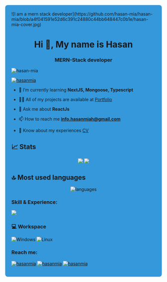 <div style="background-color: #3498db; padding: 20px; border-radius: 8px;">
![I am a mern stack developer](https://github.com/hasan-mia/hasan-mia/blob/a4f041591e52d6c391c24880c44bb648447c0b1e/hasan-mia-cover.jpg)
<h1 align="center">Hi 👋,  My name is Hasan</h1>
<h3 align="center">MERN-Stack developer</h3>

<p align="left"> <img src="https://komarev.com/ghpvc/?username=hasan-mia&style=flat-square" alt="hasan-mia" /> </p>

<p align="left"> <a href="https://github.com/ryo-ma/github-profile-trophy"><img src="https://github-profile-trophy.vercel.app/?username=hasan-mia" alt="hasanmia" /></a> </p>

<!--<p align="left"> <a href="https://twitter.com/mazharuldev" target="blank"><img src="https://img.shields.io/twitter/follow/mazharuldev?logo=twitter&style=for-the-badge" alt="hasanmia" /></a> </p>-->

- 🌱 I’m currently learning **NextJS, Mongoose, Typescript**

- 👨‍💻 All of my projects are available at [Portfolio](https://hasanmia.vercel.app/)

- 💬 Ask me about **ReactJs**

- 📫 How to reach me **info.hasanmiah@gmail.com**

- 📄 Know about my experiences [CV](https://drive.google.com/file/d/17Q8NaF9QjOYHWWaMmcanM76ArxjMijvP/view?usp=sharing)


## 📈 Stats

<p align="center">
  <img width="48%" src="https://github-readme-stats.vercel.app/api?username=hasan-mia&show_icons=true&hide_border=true&theme=radical" />
  <img width="48%" src="https://github-readme-streak-stats.herokuapp.com/?user=hasan-mia&hide_border=true&theme=radical" />
</p>


## 🔝 Most used languages

<p align="center">
  <img alt="languages" src="https://github-readme-stats.vercel.app/api/top-langs/?username=hasan-mia&layout=compact&hide_border=true&theme=radical" />
</p>

<h3 align="left">Skill & Experience:</h3>
<p align="left">
  <a href="https://skillicons.dev">
    <img src="https://skillicons.dev/icons?i=git,html,css,bootstrap,tailwind,figma,javascript,react,nodejs,express,nodejs,mongodb,jquery,vuejs,firebase,jest,php,wordpress,laravel,mysql,linux, winddows,heroku,docker,c,vim" />
  </a>
</p>

<!-- ![Anurag's GitHub stats](https://github-readme-stats.vercel.app/api?username=hasan-mia&show_icons=true&theme=radical)
 -->
### 💻 Workspace

![Windows](https://img.shields.io/badge/Windows-0078D6?style=for-the-badge&logo=windows&logoColor=white)
![Linux](https://img.shields.io/endpoint?color=red&label=ubuntu&logo=ubuntu&style=for-the-badge)

<h3 align="left">Reach me:</h3>
<p align="left">
<!--<a href="https://twitter.com/hasanrafi69" target="blank"><img align="center" src="https://raw.githubusercontent.com/rahuldkjain/github-profile-readme-generator/master/src/images/icons/Social/twitter.svg" alt="hasanmia" height="30" width="40" /></a>-->
<a href="https://linkedin.com/in/hasan-mia" target="blank"><img align="center" src="https://raw.githubusercontent.com/rahuldkjain/github-profile-readme-generator/master/src/images/icons/Social/linked-in-alt.svg" alt="hasanmia" height="30" width="40" /></a>
<!--<a href="https://stackoverflow.com/users/18386206" target="blank"><img align="center" src="https://raw.githubusercontent.com/rahuldkjain/github-profile-readme-generator/master/src/images/icons/Social/stack-overflow.svg" alt="hasanmia" height="30" width="40" /></a>-->
<a href="https://fb.com/dev.hasanrafi" target="blank"><img align="center" src="https://raw.githubusercontent.com/rahuldkjain/github-profile-readme-generator/master/src/images/icons/Social/facebook.svg" alt="hasanmia" height="30" width="40" /></a>
<!--<a href="https://instagram.com/hasan-mia" target="blank"><img align="center" src="https://raw.githubusercontent.com/rahuldkjain/github-profile-readme-generator/master/src/images/icons/Social/instagram.svg" alt="hasanmia" height="30" width="40" /></a>-->
<a href="https://discord.gg/hasanmia#0118" target="blank"><img align="center" src="https://raw.githubusercontent.com/rahuldkjain/github-profile-readme-generator/master/src/images/icons/Social/discord.svg" alt="hasanmia" height="40" width="40" /></a>
</p>
</div>
